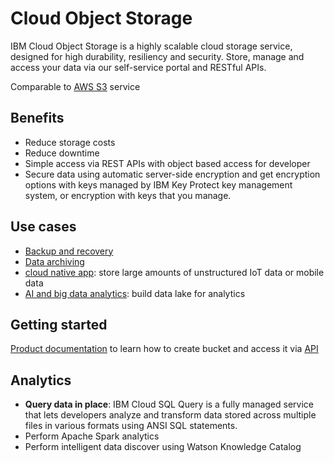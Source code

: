 # Cloud Object Storage

IBM Cloud Object Storage is a highly scalable cloud storage service, designed for high durability, resiliency and security. Store, manage and access your data via our self-service portal and RESTful APIs.

Comparable to [AWS S3](/architecture/aws/#s3) service

## Benefits

* Reduce storage costs
* Reduce downtime
* Simple access via REST APIs with object based access for developer
* Secure data using automatic server-side encryption and get encryption options with keys managed by IBM Key Protect key management system, or encryption with keys that you manage.

## Use cases

* [Backup and recovery](https://www.ibm.com/cloud/object-storage/backup-and-recovery)
* [Data archiving](https://www.ibm.com/cloud/object-storage/data-archiving)
* [cloud native app](https://www.ibm.com/cloud/object-storage/cloud-native-app-data-storage): store large amounts of unstructured IoT data or mobile data
* [AI and big data analytics](https://www.ibm.com/cloud/object-storage/ai-big-data-analytics): build data lake for analytics

## Getting started

[Product documentation](https://cloud.ibm.com/docs/cloud-object-storage/getting-started.html) to learn how to create bucket and access it via [API](https://cloud.ibm.com/docs/cloud-object-storage/api-reference?topic=cloud-object-storage-compatibility-api)

## Analytics

* **Query data in place**: IBM Cloud SQL Query is a fully managed service that lets developers analyze and transform data stored across multiple files in various formats using ANSI SQL statements. 
* Perform Apache Spark analytics
* Perform intelligent data discover using Watson Knowledge Catalog